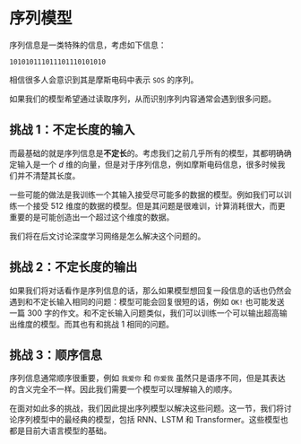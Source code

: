 # 序列模型

序列信息是一类特殊的信息，考虑如下信息：

```
101010111011101110101010
```

相信很多人会意识到其是摩斯电码中表示 `SOS` 的序列。

如果我们的模型希望通过读取序列，从而识别序列内容通常会遇到很多问题。

## 挑战 1：不定长度的输入

而最基础的就是序列信息是**不定长**的。考虑我们之前几乎所有的模型，其都明确确定输入是一个 $d$ 维的向量，但是对于序列信息，例如摩斯电码信息，很多时候我们并不清楚其长度。

一些可能的做法是我训练一个其输入接受尽可能多的数据的模型。例如我们可以训练一个接受 $512$ 维度的数据的模型。但是其问题是很难训，计算消耗很大，而更重要的是可能创造出一个超过这个维度的数据。

我们将在后文讨论深度学习网络是怎么解决这个问题的。

## 挑战 2：不定长度的输出

如果我们将对话看作是序列信息的话，那么如果模型想回复一段信息的话也仍然会遇到和不定长输入相同的问题：模型可能会回复很短的话，例如 `OK!` 也可能发送一篇 300 字的作文。和不定长输入问题类似，我们可以训练一个可以输出超高输出维度的模型。而其也有和挑战 1 相同的问题。

## 挑战 3：顺序信息

序列信息通常顺序很重要，例如 `我爱你` 和 `你爱我` 虽然只是语序不同，但是其表达的含义完全不一样。因此我们需要一个模型可以理解输入的顺序。

在面对如此多的挑战，我们因此提出序列模型以解决这些问题。这一节，我们将讨论序列模型中的最经典的模型，包括 RNN、LSTM 和 Transformer。这些模型也都是目前大语言模型的基础。